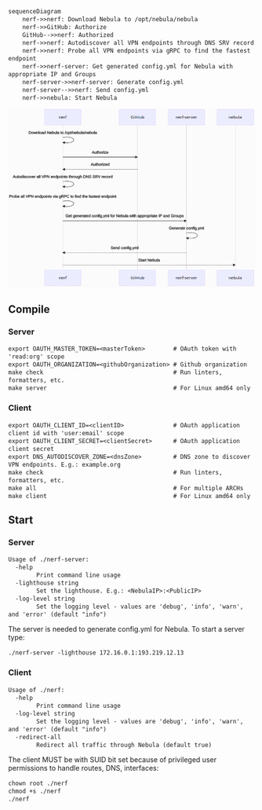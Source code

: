 ```
sequenceDiagram
    nerf->>nerf: Download Nebula to /opt/nebula/nebula
    nerf->>GitHub: Authorize
    GitHub-->>nerf: Authorized
    nerf->>nerf: Autodiscover all VPN endpoints through DNS SRV record
    nerf->>nerf: Probe all VPN endpoints via gRPC to find the fastest endpoint
    nerf->>nerf-server: Get generated config.yml for Nebula with appropriate IP and Groups
    nerf-server->>nerf-server: Generate config.yml
    nerf-server-->>nerf: Send config.yml
    nerf->>nebula: Start Nebula
```

![](/sequence.png)

## Compile

### Server

```
export OAUTH_MASTER_TOKEN=<masterToken>        # OAuth token with 'read:org' scope
export OAUTH_ORGANIZATION=<githubOrganization> # Github organization
make check                                     # Run linters, formatters, etc.
make server                                    # For Linux amd64 only
```

### Client

```
export OAUTH_CLIENT_ID=<clientID>              # OAuth application client id with 'user:email' scope
export OAUTH_CLIENT_SECRET=<clientSecret>      # OAuth application client secret
export DNS_AUTODISCOVER_ZONE=<dnsZone>         # DNS zone to discover VPN endpoints. E.g.: example.org
make check                                     # Run linters, formatters, etc.
make all                                       # For multiple ARCHs
make client                                    # For Linux amd64 only
```

## Start

### Server

```
Usage of ./nerf-server:
  -help
    	Print command line usage
  -lighthouse string
    	Set the lighthouse. E.g.: <NebulaIP>:<PublicIP>
  -log-level string
    	Set the logging level - values are 'debug', 'info', 'warn', and 'error' (default "info")
```

The server is needed to generate config.yml for Nebula. To start a server type:
```
./nerf-server -lighthouse 172.16.0.1:193.219.12.13
```

### Client

```
Usage of ./nerf:
  -help
    	Print command line usage
  -log-level string
    	Set the logging level - values are 'debug', 'info', 'warn', and 'error' (default "info")
  -redirect-all
    	Redirect all traffic through Nebula (default true)
```

The client MUST be with SUID bit set because of privileged user permissions to handle routes, DNS,
interfaces:

```
chown root ./nerf
chmod +s ./nerf
./nerf
```
